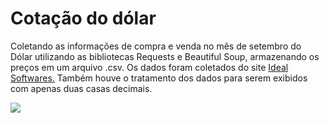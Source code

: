 <h1>Cotação do dólar</h1>
<p>Coletando as informações de compra e venda no mês de setembro do Dólar utilizando as bibliotecas Requests e Beautiful Soup, armazenando os preços em um arquivo 
.csv. Os dados foram coletados do site <a href="http://idealsoftwares.com.br/indices/dolar2023.html">Ideal Softwares.</a> Também houve o tratamento dos dados 
para serem exibidos com apenas duas casas decimais.</p>
<img src="https://github.com/danoliver1792/indice_dolar/assets/99451711/39e930f2-3e29-4768-a623-61cb8b263f73">

